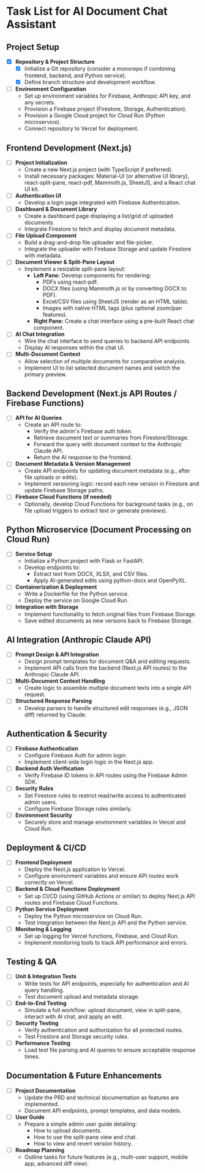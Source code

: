 # Task List for AI Document Chat Assistant

## Project Setup
- [x] **Repository & Project Structure**
  - [x] Initialize a Git repository (consider a monorepo if combining frontend, backend, and Python service).
  - [x] Define branch structure and development workflow.
- [ ] **Environment Configuration**
  - Set up environment variables for Firebase, Anthropic API key, and any secrets.
  - Provision a Firebase project (Firestore, Storage, Authentication).
  - Provision a Google Cloud project for Cloud Run (Python microservice).
  - Connect repository to Vercel for deployment.

## Frontend Development (Next.js)
- [ ] **Project Initialization**
  - Create a new Next.js project (with TypeScript if preferred).
  - Install necessary packages: Material-UI (or alternative UI library), react-split-pane, react-pdf, Mammoth.js, SheetJS, and a React chat UI kit.
- [ ] **Authentication UI**
  - Develop a login page integrated with Firebase Authentication.
- [ ] **Dashboard & Document Library**
  - Create a dashboard page displaying a list/grid of uploaded documents.
  - Integrate Firestore to fetch and display document metadata.
- [ ] **File Upload Component**
  - Build a drag-and-drop file uploader and file-picker.
  - Integrate the uploader with Firebase Storage and update Firestore with metadata.
- [ ] **Document Viewer & Split-Pane Layout**
  - Implement a resizable split-pane layout:
    - **Left Pane:** Develop components for rendering:
      - PDFs using react-pdf.
      - DOCX files (using Mammoth.js or by converting DOCX to PDF).
      - Excel/CSV files using SheetJS (render as an HTML table).
      - Images with native HTML tags (plus optional zoom/pan features).
    - **Right Pane:** Create a chat interface using a pre-built React chat component.
- [ ] **AI Chat Integration**
  - Wire the chat interface to send queries to backend API endpoints.
  - Display AI responses within the chat UI.
- [ ] **Multi-Document Context**
  - Allow selection of multiple documents for comparative analysis.
  - Implement UI to list selected document names and switch the primary preview.

## Backend Development (Next.js API Routes / Firebase Functions)
- [ ] **API for AI Queries**
  - Create an API route to:
    - Verify the admin's Firebase auth token.
    - Retrieve document text or summaries from Firestore/Storage.
    - Forward the query with document context to the Anthropic Claude API.
    - Return the AI response to the frontend.
- [ ] **Document Metadata & Version Management**
  - Create API endpoints for updating document metadata (e.g., after file uploads or edits).
  - Implement versioning logic: record each new version in Firestore and update Firebase Storage paths.
- [ ] **Firebase Cloud Functions (if needed)**
  - Optionally, develop Cloud Functions for background tasks (e.g., on file upload triggers to extract text or generate previews).

## Python Microservice (Document Processing on Cloud Run)
- [ ] **Service Setup**
  - Initialize a Python project with Flask or FastAPI.
  - Develop endpoints to:
    - Extract text from DOCX, XLSX, and CSV files.
    - Apply AI-generated edits using python-docx and OpenPyXL.
- [ ] **Containerization & Deployment**
  - Write a Dockerfile for the Python service.
  - Deploy the service on Google Cloud Run.
- [ ] **Integration with Storage**
  - Implement functionality to fetch original files from Firebase Storage.
  - Save edited documents as new versions back to Firebase Storage.

## AI Integration (Anthropic Claude API)
- [ ] **Prompt Design & API Integration**
  - Design prompt templates for document Q&A and editing requests.
  - Implement API calls from the backend (Next.js API routes) to the Anthropic Claude API.
- [ ] **Multi-Document Context Handling**
  - Create logic to assemble multiple document texts into a single API request.
- [ ] **Structured Response Parsing**
  - Develop parsers to handle structured edit responses (e.g., JSON diff) returned by Claude.
  
## Authentication & Security
- [ ] **Firebase Authentication**
  - Configure Firebase Auth for admin login.
  - Implement client-side login logic in the Next.js app.
- [ ] **Backend Auth Verification**
  - Verify Firebase ID tokens in API routes using the Firebase Admin SDK.
- [ ] **Security Rules**
  - Set Firestore rules to restrict read/write access to authenticated admin users.
  - Configure Firebase Storage rules similarly.
- [ ] **Environment Security**
  - Securely store and manage environment variables in Vercel and Cloud Run.

## Deployment & CI/CD
- [ ] **Frontend Deployment**
  - Deploy the Next.js application to Vercel.
  - Configure environment variables and ensure API routes work correctly on Vercel.
- [ ] **Backend & Cloud Functions Deployment**
  - Set up CI/CD (using GitHub Actions or similar) to deploy Next.js API routes and Firebase Cloud Functions.
- [ ] **Python Service Deployment**
  - Deploy the Python microservice on Cloud Run.
  - Test integration between the Next.js API and the Python service.
- [ ] **Monitoring & Logging**
  - Set up logging for Vercel functions, Firebase, and Cloud Run.
  - Implement monitoring tools to track API performance and errors.

## Testing & QA
- [ ] **Unit & Integration Tests**
  - Write tests for API endpoints, especially for authentication and AI query handling.
  - Test document upload and metadata storage.
- [ ] **End-to-End Testing**
  - Simulate a full workflow: upload document, view in split-pane, interact with AI chat, and apply an edit.
- [ ] **Security Testing**
  - Verify authentication and authorization for all protected routes.
  - Test Firestore and Storage security rules.
- [ ] **Performance Testing**
  - Load test file parsing and AI queries to ensure acceptable response times.

## Documentation & Future Enhancements
- [ ] **Project Documentation**
  - Update the PRD and technical documentation as features are implemented.
  - Document API endpoints, prompt templates, and data models.
- [ ] **User Guide**
  - Prepare a simple admin user guide detailing:
    - How to upload documents.
    - How to use the split-pane view and chat.
    - How to view and revert version history.
- [ ] **Roadmap Planning**
  - Outline tasks for future features (e.g., multi-user support, mobile app, advanced diff view).
